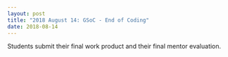 ```yaml
---
layout: post
title: "2018 August 14: GSoC - End of Coding"
date: 2018-08-14
---
```


Students submit their final work product and their final mentor evaluation.

